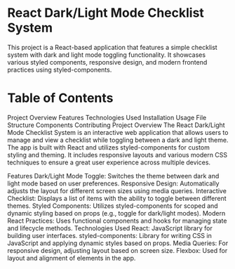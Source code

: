 # React Dark/Light Mode Checklist System
This project is a React-based application that features a simple checklist system with dark and light mode toggling functionality. It showcases various styled components, responsive design, and modern frontend practices using styled-components.

# Table of Contents
Project Overview
Features
Technologies Used
Installation
Usage
File Structure
Components
Contributing
Project Overview
The React Dark/Light Mode Checklist System is an interactive web application that allows users to manage and view a checklist while toggling between a dark and light theme. The app is built with React and utilizes styled-components for custom styling and theming. It includes responsive layouts and various modern CSS techniques to ensure a great user experience across multiple devices.

Features
Dark/Light Mode Toggle: Switches the theme between dark and light mode based on user preferences.
Responsive Design: Automatically adjusts the layout for different screen sizes using media queries.
Interactive Checklist: Displays a list of items with the ability to toggle between different themes.
Styled Components: Utilizes styled-components for scoped and dynamic styling based on props (e.g., toggle for dark/light modes).
Modern React Practices: Uses functional components and hooks for managing state and lifecycle methods.
Technologies Used
React: JavaScript library for building user interfaces.
styled-components: Library for writing CSS in JavaScript and applying dynamic styles based on props.
Media Queries: For responsive design, adjusting layout based on screen size.
Flexbox: Used for layout and alignment of elements in the app.
